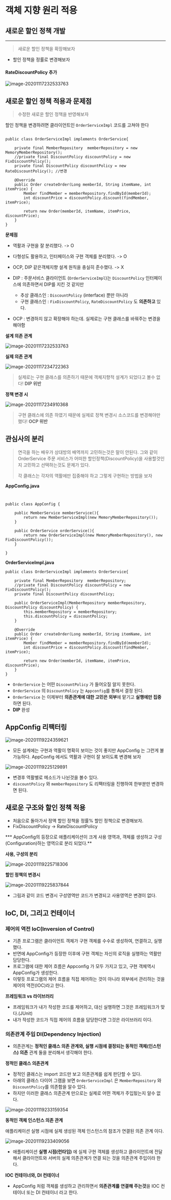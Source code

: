 # 객체 지향 원리 적용

## 새로운 할인 정책 개발

---

> 새로운 할인 정책을 확장해보자

* 할인 정책을 정률로 변경해보자



#### RateDiscountPolicy 추가

![image-20201117232533763](C:\Users\jimfo\AppData\Roaming\Typora\typora-user-images\image-20201117232533763.png)



## 새로운 할인 정책 적용과 문제점

> 수정한 새로운 할인 정책을 반영해보자

할인 정책을 변경하려면 클라이언트인 `OrderServiceImpl` 코드를 고쳐야 한다

```

public class OrderServiceImpl implements OrderService{

    private final MemberRepository  memberRepository = new MemoryMemberRepository();
    //private final DiscountPolicy discountPolicy = new FixDiscountPolicy();
    private final DiscountPolicy discountPolicy = new RateDiscountPolicy(); //변경

    @Override
    public Order createOrder(Long memberId, String itemName, int itemPrice) {
        Member findMember = memberRepository.findById(memberId);
        int discountPrice = discountPolicy.discount(findMember, itemPrice);

        return new Order(memberId, itemName, itemPrice, discountPrice);
    }
}

```

**문제점**

* 역활과 구현을 잘 분리했다. -> O
* 다형성도 활용하고, 인터페이스와 구현 객체를 분리했다. -> O
* OCP, DIP 같은객체지향 설계 원칙을 충실히 준수했다. -> X

* DIP : 주문서비스 클라이언트 (`OrderServiceImpl`)는 `DiscountPolicy` 인터페이스에 의존하면서 DIP를 지킨 것 같지만
  * 추상 클래스인 : `DiscountPolicy` (interface) 뿐만 아니라
  * 구현 클래스인 : `FixDiscountPolicy`, `RateDiscountPolicy` 도 **의존하고** 있다.
* OCP : 변경하지 않고 확장해야 하는데. 실제로는 구현 클래스를 바꿔주는 변경을 해야함 



**설계 의존 관계**

![image-20201117232533763](C:\Users\jimfo\AppData\Roaming\Typora\typora-user-images\image-20201117232533763.png)



**실제 의존 관계**

![image-20201117234722363](C:\Users\jimfo\AppData\Roaming\Typora\typora-user-images\image-20201117234722363.png)

> 실제로는 구현 클래스를 의존하기 때문에 객체지향적 설계가 되었다고 볼수 없다! **DIP 위반**



**정책 변경 시** 

![image-20201117234910368](C:\Users\jimfo\AppData\Roaming\Typora\typora-user-images\image-20201117234910368.png)

> 구현 클래스에 의존 하였기 때문에 실제로 정책 변경시 소스코드를 변경해야만 했다! **OCP 위반**



## 관심사의 분리

> 연극을 하는 배우가 상대방의 배역까지 고민하는것은 말이 안된다. 그와 같이 OrderService 주문 서비스가 어떠한 할인정책(DiscountPolicy)을 사용할것인지 고민하고 선택하는것도 문제가 있다.
>
> 각 클래스는 각자의 역활에만 집중해야 하고 그렇게 구현하는 방법을 보자



**AppConfig.java**

```


public class AppConfig {

    public MemberService memberService(){
        return new MemberServiceImpl(new MemoryMemberRepository());
    }

    public OrderService orderService(){
        return new OrderServiceImpl(new MemoryMemberRepository(), new FixDiscountPolicy());
    }

}
```

 

**OrderServiceImpl.java**

```
public class OrderServiceImpl implements OrderService{

    private final MemberRepository  memberRepository;
    //private final DiscountPolicy discountPolicy = new FixDiscountPolicy();
    private final DiscountPolicy discountPolicy;

    public OrderServiceImpl(MemberRepository memberRepository, DiscountPolicy discountPolicy) {
        this.memberRepository = memberRepository;
        this.discountPolicy = discountPolicy;
    }

    @Override
    public Order createOrder(Long memberId, String itemName, int itemPrice) {
        Member findMember = memberRepository.findById(memberId);
        int discountPrice = discountPolicy.discount(findMember, itemPrice);

        return new Order(memberId, itemName, itemPrice, discountPrice);
    }
}
```

* `OrderService` 는 어떤 `DiscountPolicy` 가 들어오질 알지 못한다.
* `OrderService` 의 `DiscountPolicy` 는 `Appconfig`를 통해서 결정 된다.
* `OrderService` 는 이제부터 **의존관계에 대한 고민은 외부**에 맡기고 **실행에만 집중** 하면 된다. 
* **DIP** 완성



## AppConfig 리팩터링

![image-20201119224359621](C:\Users\jimfo\AppData\Roaming\Typora\typora-user-images\image-20201119224359621.png)

* 모든 설계에는 구현과 역활이 명확히 보이는 것이 좋지만 AppConfig 는 그런게 불가능하다. AppConfig 에서도 역활과 구현이 잘 보이도록 변경해 보자



![image-20201119225129891](C:\Users\jimfo\AppData\Roaming\Typora\typora-user-images\image-20201119225129891.png)

* 변경후 역활별로 메소드가 나뉜것을 볼수 있다.
* `discountPolicy` 와 `memberRepository` 도 리팩터링을 진행하여 한부분만 변경하면 된다.



## 새로운 구조와 할인 정책 적용

* 처음으로 돌아가서 정액 할인 정책을 정률% 할인 정책으로 변경해보자.
* FixDiscountPolicy → RateDiscountPolicy



*** AppConfig의 등장으로 애플리케이션이 크게 사용 영역과, 객체를 생성하고 구성(Configuration)하는 영역으로 분리 되었다.**



**사용, 구성의 분리**

![image-20201119225718306](C:\Users\jimfo\AppData\Roaming\Typora\typora-user-images\image-20201119225718306.png)



**할인 정책의 변경시**

![image-20201119225837844](C:\Users\jimfo\AppData\Roaming\Typora\typora-user-images\image-20201119225837844.png)

* 그림과 같이 코드 변경시 구성영역만 코드가 변경되고 사용영역은 변경이 없다.



## IoC, DI, 그리고 컨테이너



### 제어의 역전 IoC(Inversion of Control)

* 기존 프로그램은 클라이언트 객체가 구현 객체를 수수로 생성하여, 연결하고, 실행했다.
* 반면에 AppConfig가 등장한 이후에 구현 객체는 자신의 로직을 실행하는 역활만 담당한다.
* 프로그램에 대한 제어 흐름은 Appconfig 가 모두 가지고 있고, 구현 객체역시 AppConfig가 생성한다.
* 이렇듯 프로그램의 제어 흐름을 직접 제어하는 것이 아니라 외부에서 관리하는 것을 제어의 역전(IOC)라고 한다.



**프레임워크 vs 라이브러리**

* 프레임워크가 내가 작성한 코드를 제어하고, 대신 실행하면 그것은 프레임워크가 맞다.(JUnit)
* 내가 작성한 코드가 직접 제어의 흐름을 담당한다면 그것은 라이브러리 이다.



### 의존관계 주입 DI(Dependency Injection)

* 의존관계는 **정적인 클래스 의존 관계와, 실행 시점에 결정되는 동적인 객체(인스턴스) 의존** 관계 둘을 분리해서 생각해야 한다.



**정적인 클래스 의존관계**

* 정적인 클래스는 import 코드만 보고 의존관계를 쉽게 판단할 수 있다. 
* 아래의 클래스 다이어 그램을 보면 `OrderServiceImpl` 은 `MemberRepository` 와 `DiscountPolicy`를 의존함을 알수 있다.
* 하지만 이러한 클래스 의존관계 만으로는 실제로 어떤 객체가 주입됬는지 알수 없다.

![image-20201119233159354](C:\Users\jimfo\AppData\Roaming\Typora\typora-user-images\image-20201119233159354.png)



**동적인 객체 인스턴스 의존 관계**

애플리케이션 실행 시점에 실제 생성된 객체 인스턴스의 참조가 연결된 의존 관계 이다.

![image-20201119233409056](C:\Users\jimfo\AppData\Roaming\Typora\typora-user-images\image-20201119233409056.png)

* 애플리케이션 **실행 시점(런타임)** 에 실제 구현 객체를 생성하고 클라이언트에 전달해서 클라이언트와 서버의 실제 의존관계가 연결 되는 것을 의존관계 주입이라 한다.



**IOC 컨테이너와, DI 컨테이너**

* AppConfig 처럼 객체를 생성하고 관리하면서 **의존관계를 연결해 주는것**을 IOC 컨테이너 또는 DI 컨테이너 라고 한다.